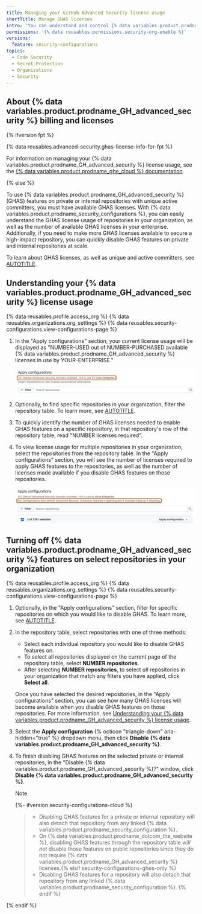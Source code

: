 ```yaml
---
title: Managing your GitHub Advanced Security license usage
shortTitle: Manage GHAS licenses
intro: 'You can understand and control {% data variables.product.prodname_GH_advanced_security %} license usage for repositories in your organization.'
permissions: '{% data reusables.permissions.security-org-enable %}'
versions:
  feature: security-configurations
topics:
  - Code Security
  - Secret Protection
  - Organizations
  - Security
---
```


## About {% data variables.product.prodname_GH_advanced_security %} billing and licenses

{% ifversion fpt %}

{% data reusables.advanced-security.ghas-license-info-for-fpt %}

For information on managing your {% data variables.product.prodname_GH_advanced_security %} license usage, see the [{% data variables.product.prodname_ghe_cloud %} documentation](/enterprise-cloud@latest/code-security/securing-your-organization/managing-the-security-of-your-organization/managing-your-github-advanced-security-license-usage).

{% else %}

To use {% data variables.product.prodname_GH_advanced_security %} (GHAS) features on private or internal repositories with unique active committers, you must have available GHAS licenses. With {% data variables.product.prodname_security_configurations %}, you can easily understand the GHAS license usage of repositories in your organization, as well as the number of available GHAS licenses in your enterprise. Additionally, if you need to make more GHAS licenses available to secure a high-impact repository, you can quickly disable GHAS features on private and internal repositories at scale.

To learn about GHAS licenses, as well as unique and active committers, see [AUTOTITLE](/billing/managing-billing-for-your-products/managing-billing-for-github-advanced-security/about-billing-for-github-advanced-security).

## Understanding your {% data variables.product.prodname_GH_advanced_security %} license usage

{% data reusables.profile.access_org %}
{% data reusables.organizations.org_settings %}
{% data reusables.security-configurations.view-configurations-page %}
1. In the "Apply configurations" section, your current license usage will be displayed as "NUMBER-USED out of NUMBER-PURCHASED available {% data variables.product.prodname_GH_advanced_security %} licenses in use by YOUR-ENTERPRISE."

    ![Screenshot of the "Apply configurations" section. The current GHAS license usage for the enterprise is outlined in dark orange.](/assets/images/help/security-configurations/current-ghas-license-usage.png)

1. Optionally, to find specific repositories in your organization, filter the repository table. To learn more, see [AUTOTITLE](/code-security/securing-your-organization/managing-the-security-of-your-organization/filtering-repositories-in-your-organization-using-the-repository-table).
1. To quickly identify the number of GHAS licenses needed to enable GHAS features on a specific repository, in that repository's row of the repository table, read "NUMBER licenses required".
1. To view license usage for multiple repositories in your organization, select the repositories from the repository table. In the "Apply configurations" section, you will see the number of licenses required to apply GHAS features to the repositories, as well as the number of licenses made available if you disable GHAS features on those repositories.

    ![Screenshot of the "Apply configurations" section. The potential changes to GHAS license usage for the enterprise are outlined in dark orange.](/assets/images/help/security-configurations/ghas-licenses-used-or-freed.png)

## Turning off {% data variables.product.prodname_GH_advanced_security %} features on select repositories in your organization

{% data reusables.profile.access_org %}
{% data reusables.organizations.org_settings %}
{% data reusables.security-configurations.view-configurations-page %}
1. Optionally, in the "Apply configurations" section, filter for specific repositories on which you would like to disable GHAS. To learn more, see [AUTOTITLE](/code-security/securing-your-organization/managing-the-security-of-your-organization/filtering-repositories-in-your-organization-using-the-repository-table).
1. In the repository table, select repositories with one of three methods:
     * Select each individual repository you would like to disable GHAS features on.
     * To select all repositories displayed on the current page of the repository table, select **NUMBER repositories**.
     * After selecting **NUMBER repositories**, to select _all_ repositories in your organization that match any filters you have applied, click **Select all**.

    Once you have selected the desired repositories, in the "Apply configurations" section, you can see how many GHAS licenses will become available when you disable GHAS features on those repositories. For more information, see [Understanding your {% data variables.product.prodname_GH_advanced_security %} license usage](#understanding-your-github-advanced-security-license-usage).
1. Select the **Apply configuration** {% octicon "triangle-down" aria-hidden="true" %} dropdown menu, then click **Disable {% data variables.product.prodname_GH_advanced_security %}**.
1. To finish disabling GHAS features on the selected private or internal repositories, in the "Disable {% data variables.product.prodname_GH_advanced_security %}?" window, click **Disable {% data variables.product.prodname_GH_advanced_security %}**.

    >[!NOTE]
    {%- ifversion security-configurations-cloud %}
    > * Disabling GHAS features for a private or internal repository will also detach that repository from any linked {% data variables.product.prodname_security_configuration %}.
    > * On {% data variables.product.prodname_dotcom_the_website %}, disabling GHAS features through the repository table _will not_ disable those features on public repositories since they do not require {% data variables.product.prodname_GH_advanced_security %} licenses.{% elsif security-configurations-ghes-only %}
    > * Disabling GHAS features for a repository will also detach that repository from any linked {% data variables.product.prodname_security_configuration %}.
    {% endif %}

{% endif %}
